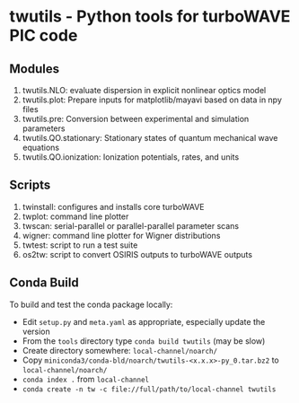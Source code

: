 twutils - Python tools for turboWAVE PIC code
=============================================

Modules
-------

1. twutils.NLO: evaluate dispersion in explicit nonlinear optics model
2. twutils.plot: Prepare inputs for matplotlib/mayavi based on data in npy files
3. twutils.pre: Conversion between experimental and simulation parameters
4. twutils.QO.stationary: Stationary states of quantum mechanical wave equations
5. twutils.QO.ionization: Ionization potentials, rates, and units

Scripts
-------

1. twinstall: configures and installs core turboWAVE
2. twplot: command line plotter
3. twscan: serial-parallel or parallel-parallel parameter scans
4. wigner: command line plotter for Wigner distributions
5. twtest: script to run a test suite
6. os2tw: script to convert OSIRIS outputs to turboWAVE outputs

Conda Build
------------

To build and test the conda package locally:
* Edit `setup.py` and `meta.yaml` as appropriate, especially update the version
* From the `tools` directory type `conda build twutils` (may be slow)
* Create directory somewhere: `local-channel/noarch/`
* Copy `miniconda3/conda-bld/noarch/twutils-<x.x.x>-py_0.tar.bz2` to `local-channel/noarch/`
* `conda index .` from `local-channel`
* `conda create -n tw -c file://full/path/to/local-channel twutils`
